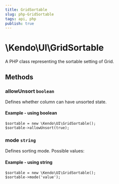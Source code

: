 ```yaml
---
title: GridSortable
slug: php-GridSortable
tags: api, php
publish: true
---
```


# \Kendo\UI\GridSortable

A PHP class representing the sortable setting of Grid.


## Methods

### allowUnsort `boolean`

Defines whether column can have unsorted state.


#### Example - using boolean
    $sortable = new \Kendo\UI\GridSortable();
    $sortable->allowUnsort(true);

### mode `string`

Defines sorting mode. Possible values:


#### Example - using string
    $sortable = new \Kendo\UI\GridSortable();
    $sortable->mode('value');

